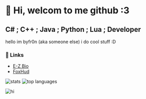 # 👋 Hi, welcom to me github :3
## C# ; C++ ; Java ; Python ; Lua ; Developer
hello im byfr0n (aka someone else)
i do cool stuff
:D

### 🔗 Links  
- [E-Z Bio](https://e-z.bio/fn)  
- [FoxHud](https://foxhud.pw/)

![stats](https://github-readme-stats.vercel.app/api?username=Byfr0n&show_icons=true&theme=cobalt)
![top languages](https://github-readme-stats.vercel.app/api/top-langs/?username=Byfr0n&layout=compact&theme=cobalt)

![hi](https://r2.e-z.host/a2a53bd3-2310-4562-b8b8-1a56a2c68dea/d3i0b98h.png)
